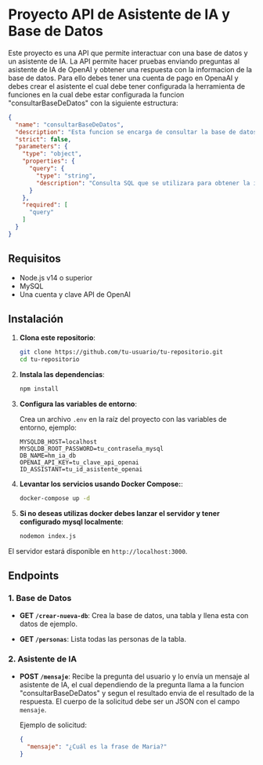 
# Proyecto API de Asistente de IA y Base de Datos

Este proyecto es una API que permite interactuar con una base de datos y un asistente de IA. La API permite hacer pruebas enviando preguntas al asistente de IA de OpenAI y obtener una respuesta con la informacion de la base de datos. Para ello debes tener una cuenta de pago en OpenaAI y debes crear el asistente el cual debe tener configurada la herramienta de funciones en la cual debe estar configurada la funcion "consultarBaseDeDatos" con la siguiente estructura:

```json
{
  "name": "consultarBaseDeDatos",
  "description": "Esta funcion se encarga de consultar la base de datos para obtener la informacion solicitada por el usuario",
  "strict": false,
  "parameters": {
    "type": "object",
    "properties": {
      "query": {
        "type": "string",
        "description": "Consulta SQL que se utilizara para obtener la informacion de la base de datos, se envia como parametro, pero no se le pregunta al usuario, sino que es deducida por el asistente basado en la pregunta del cliente y el esquema de la base de datos suministrado."
      }
    },
    "required": [
      "query"
    ]
  }
}
```

## Requisitos

- Node.js v14 o superior
- MySQL
- Una cuenta y clave API de OpenAI

## Instalación

1. **Clona este repositorio**:

   ```bash
   git clone https://github.com/tu-usuario/tu-repositorio.git
   cd tu-repositorio
   ```

2. **Instala las dependencias**:

   ```bash
   npm install
   ```

3. **Configura las variables de entorno**:

   Crea un archivo `.env` en la raíz del proyecto con las variables de entorno, ejemplo:

   ```plaintext
   MYSQLDB_HOST=localhost
   MYSQLDB_ROOT_PASSWORD=tu_contraseña_mysql
   DB_NAME=hm_ia_db
   OPENAI_API_KEY=tu_clave_api_openai
   ID_ASSISTANT=tu_id_asistente_openai
   ```

4. **Levantar los servicios usando Docker Compose:**:

   ```bash
   docker-compose up -d
   ```
5. **Si no deseas utilizas docker debes lanzar el servidor y tener configurado mysql localmente**:

   ```bash
   nodemon index.js
   ```

El servidor estará disponible en `http://localhost:3000`.

## Endpoints

### 1. Base de Datos

- **GET `/crear-nueva-db`**: Crea la base de datos, una tabla y llena esta con datos de ejemplo.
  
- **GET `/personas`**: Lista todas las personas de la tabla.

### 2. Asistente de IA

- **POST `/mensaje`**: Recibe la pregunta del usuario y lo envía un mensaje al asistente de IA, el cual dependiendo de la pregunta llama a la funcion "consultarBaseDeDatos" y segun el resultado envia de el resultado de la respuesta. El cuerpo de la solicitud debe ser un JSON con el campo `mensaje`.

  Ejemplo de solicitud:

  ```json
  {
    "mensaje": "¿Cuál es la frase de Maria?"
  }
  ```

